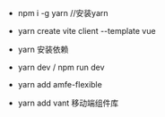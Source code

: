 - npm i -g yarn //安装yarn
- yarn create vite client --template vue

- yarn 安装依赖
- yarn dev  /  npm run dev

- yarn add amfe-flexible    

- yarn add vant 移动端组件库